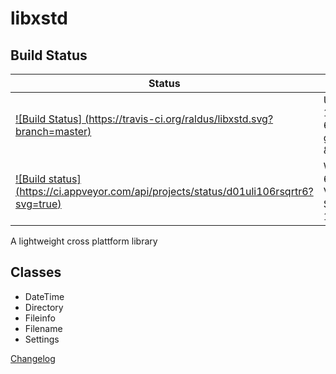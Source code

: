 # libxstd

## Build Status
|Status|System|
|------|------|
|[![Build Status] (https://travis-ci.org/raldus/libxstd.svg?branch=master)](https://travis-ci.org/raldus/libxstd)|Ubuntu 14.04 64bit g++-4.8 & clang|
|[![Build status] (https://ci.appveyor.com/api/projects/status/d01uli106rsqrtr6?svg=true)](https://ci.appveyor.com/project/raldus/libxstd)|Windows 64bit Visual Studio 12 2013|

A lightweight cross plattform library


## Classes
* DateTime
* Directory
* Fileinfo
* Filename
* Settings

[Changelog](https://github.com/raldus/libxstd/blob/master/CHANGELOG.md)
